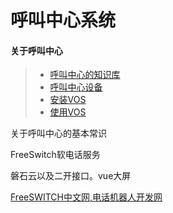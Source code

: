 # 呼叫中心系统

#### 关于呼叫中心

> * [呼叫中心的知识库](../callcenter/knowledge.md)
> * [呼叫中心设备](callcenter/ipgateway.md)
> * [安装VOS](callcenter/vos_install.md)
> * [使用VOS](callcenter/vos_use.md)



关于呼叫中心的基本常识

FreeSwitch软电话服务

磐石云以及二开接口。vue大屏

[FreeSWITCH中文网,电话机器人开发网](http://www.freeswitch.net.cn/index.html)



